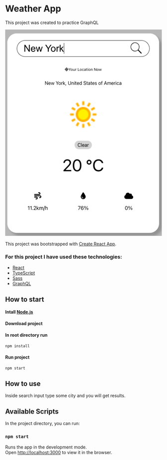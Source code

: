 # Weather App

This project was created to practice GraphQL

![weather-overview](src/pictures/AppOverview.png)

This project was bootstrapped with [Create React App](https://github.com/facebook/create-react-app).

### For this project I have used these technologies:
- [React](https://reactjs.org/)
- [TypeScript](https://www.typescriptlang.org/)
- [Sass](https://sass-lang.com/)
- [GraphQL](https://graphql.org/)

## How to start

#### Intall [Node.js](https://nodejs.org/en/)

#### Download project

#### In root directory run
```
npm install
```
#### Run project
```
npm start
```

## How to use
Inside search input type some city and you will get results.

## Available Scripts

In the project directory, you can run:

### `npm start`

Runs the app in the development mode.\
Open [http://localhost:3000](http://localhost:3000) to view it in the browser.